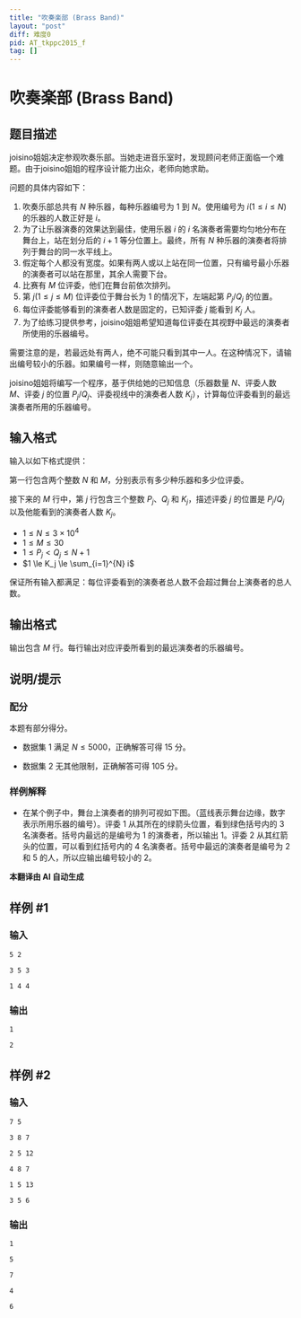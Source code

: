 ```yaml
---
title: "吹奏楽部 (Brass Band)"
layout: "post"
diff: 难度0
pid: AT_tkppc2015_f
tag: []
---
```


# 吹奏楽部 (Brass Band)

## 题目描述

joisino姐姐决定参观吹奏乐部。当她走进音乐室时，发现顾问老师正面临一个难题。由于joisino姐姐的程序设计能力出众，老师向她求助。

问题的具体内容如下：

1. 吹奏乐部总共有 $N$ 种乐器，每种乐器编号为 $1$ 到 $N$。使用编号为 $i (1 \le i \le N)$ 的乐器的人数正好是 $i$。
2. 为了让乐器演奏的效果达到最佳，使用乐器 $i$ 的 $i$ 名演奏者需要均匀地分布在舞台上，站在划分后的 $i+1$ 等分位置上。最终，所有 $N$ 种乐器的演奏者将排列于舞台的同一水平线上。
3. 假定每个人都没有宽度。如果有两人或以上站在同一位置，只有编号最小乐器的演奏者可以站在那里，其余人需要下台。
4. 比赛有 $M$ 位评委，他们在舞台前依次排列。
5. 第 $j (1 \le j \le M)$ 位评委位于舞台长为 $1$ 的情况下，左端起第 $P_j / Q_j$ 的位置。
6. 每位评委能够看到的演奏者人数是固定的，已知评委 $j$ 能看到 $K_j$ 人。
7. 为了给练习提供参考，joisino姐姐希望知道每位评委在其视野中最远的演奏者所使用的乐器编号。

需要注意的是，若最远处有两人，绝不可能只看到其中一人。在这种情况下，请输出编号较小的乐器。如果编号一样，则随意输出一个。

joisino姐姐将编写一个程序，基于供给她的已知信息（乐器数量 $N$、评委人数 $M$、评委 $j$ 的位置 $P_j / Q_j$、评委视线中的演奏者人数 $K_j$），计算每位评委看到的最远演奏者所用的乐器编号。

## 输入格式

输入以如下格式提供：

第一行包含两个整数 $N$ 和 $M$，分别表示有多少种乐器和多少位评委。

接下来的 $M$ 行中，第 $j$ 行包含三个整数 $P_j$、$Q_j$ 和 $K_j$，描述评委 $j$ 的位置是 $P_j / Q_j$ 以及他能看到的演奏者人数 $K_j$。

- $1 \le N \le 3 \times 10^4$
- $1 \le M \le 30$
- $1 \le P_j < Q_j \le N + 1$
- $1 \le K_j \le \sum_{i=1}^{N} i$

保证所有输入都满足：每位评委看到的演奏者总人数不会超过舞台上演奏者的总人数。

## 输出格式

输出包含 $M$ 行。每行输出对应评委所看到的最远演奏者的乐器编号。

## 说明/提示

### 配分

本题有部分得分。

- 数据集 1 满足 $N \le 5000$，正确解答可得 15 分。
  
- 数据集 2 无其他限制，正确解答可得 105 分。

### 样例解释

- 在某个例子中，舞台上演奏者的排列可视如下图。（蓝线表示舞台边缘，数字表示所用乐器的编号）。评委 1 从其所在的绿箭头位置，看到绿色括号内的 3 名演奏者。括号内最远的是编号为 1 的演奏者，所以输出 1。评委 2 从其红箭头的位置，可以看到红括号内的 4 名演奏者。括号中最远的演奏者是编号为 2 和 5 的人，所以应输出编号较小的 2。

 **本翻译由 AI 自动生成**

## 样例 #1

### 输入

```
5 2
3 5 3
1 4 4
```

### 输出

```
1
2
```

## 样例 #2

### 输入

```
7 5
3 8 7
2 5 12
4 8 7
1 5 13
3 5 6
```

### 输出

```
1
5
7
4
6
```


